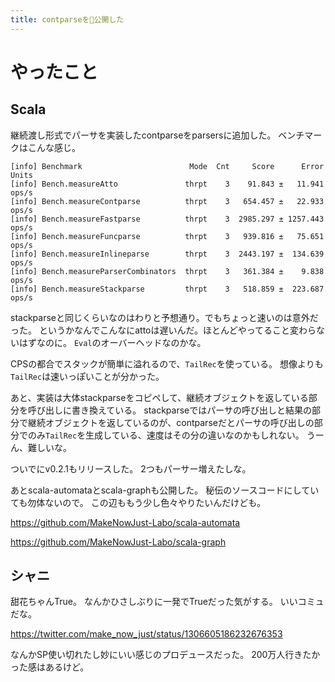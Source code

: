 ```yaml
---
title: contparseを公開した
---
```


# やったこと

## Scala

継続渡し形式でパーサを実装したcontparseをparsersに追加した。
ベンチマークはこんな感じ。

```
[info] Benchmark                        Mode  Cnt     Score      Error  Units
[info] Bench.measureAtto               thrpt    3    91.843 ±   11.941  ops/s
[info] Bench.measureContparse          thrpt    3   654.457 ±   22.933  ops/s
[info] Bench.measureFastparse          thrpt    3  2985.297 ± 1257.443  ops/s
[info] Bench.measureFuncparse          thrpt    3   939.816 ±   75.651  ops/s
[info] Bench.measureInlineparse        thrpt    3  2443.197 ±  134.639  ops/s
[info] Bench.measureParserCombinators  thrpt    3   361.384 ±    9.838  ops/s
[info] Bench.measureStackparse         thrpt    3   518.859 ±  223.687  ops/s
```

stackparseと同じくらいなのはわりと予想通り。でもちょっと速いのは意外だった。
というかなんでこんなにattoは遅いんだ。ほとんどやってること変わらないはずなのに。
`Eval`のオーバーヘッドなのかな。

CPSの都合でスタックが簡単に溢れるので、`TailRec`を使っている。
想像よりも`TailRec`は速いっぽいことが分かった。

あと、実装は大体stackparseをコピペして、継続オブジェクトを返している部分を呼び出しに書き換えている。
stackparseではパーサの呼び出しと結果の部分で継続オブジェクトを返しているのが、contparseだとパーサの呼び出しの部分でのみ`TailRec`を生成している、速度はその分の違いなのかもしれない。
うーん、難しいな。

ついでにv0.2.1もリリースした。
2つもパーサー増えたしな。

あとscala-automataとscala-graphも公開した。
秘伝のソースコードにしていても勿体ないので。
この辺ももう少し色々やりたいんだけども。

<https://github.com/MakeNowJust-Labo/scala-automata>

<https://github.com/MakeNowJust-Labo/scala-graph>

## シャニ

甜花ちゃんTrue。
なんかひさしぶりに一発でTrueだった気がする。
いいコミュだな。

<https://twitter.com/make_now_just/status/1306605186232676353>

なんかSP使い切れたし妙にいい感じのプロデュースだった。
200万人行きたかった感はあるけど。
